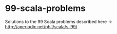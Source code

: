 # 99-scala-problems

Solutions to the 99 Scala problems described here -> http://aperiodic.net/phil/scala/s-99/ .
